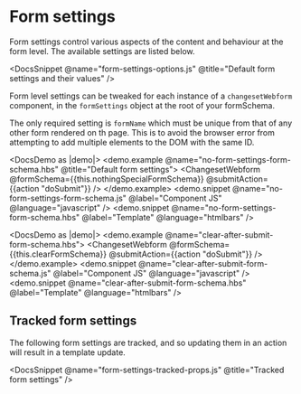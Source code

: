 # Form settings

Form settings control various aspects of the content and behaviour at the form level. The available settings are listed below.

<DocsSnippet @name="form-settings-options.js" @title="Default form settings and their values" />

Form level settings can be tweaked for each instance of a `changesetWebform` component, in the `formSettings` object at the root of your formSchema.

The only required setting is `formName` which must be unique from that of any other form rendered on th page. This is to avoid the browser error from attempting to add multiple elements to the DOM with the same ID.

<DocsDemo as |demo|>
  <demo.example @name="no-form-settings-form-schema.hbs" @title="Default form settings">
    <ChangesetWebform @formSchema={{this.nothingSpecialFormSchema}} @submitAction={{action "doSubmit"}} />
  </demo.example>
  <demo.snippet @name="no-form-settings-form-schema.js" @label="Component JS" @language="javascript" />
  <demo.snippet @name="no-form-settings-form-schema.hbs" @label="Template" @language="htmlbars" />
</DocsDemo>



<DocsDemo as |demo|>
  <demo.example @name="clear-after-submit-form-schema.hbs">
    <ChangesetWebform @formSchema={{this.clearFormSchema}} @submitAction={{action "doSubmit"}} />
  </demo.example>
  <demo.snippet @name="clear-after-submit-form-schema.js" @label="Component JS" @language="javascript" />
  <demo.snippet @name="clear-after-submit-form-schema.hbs" @label="Template" @language="htmlbars" />
</DocsDemo>

## Tracked form settings

The following form settings are tracked, and so updating them in an action will result in a template update. 

<DocsSnippet @name="form-settings-tracked-props.js" @title="Tracked form settings" />


